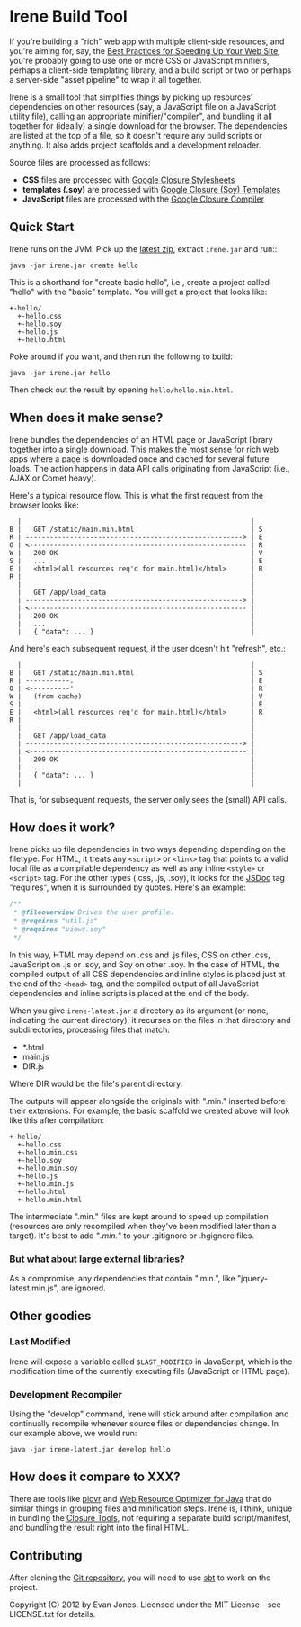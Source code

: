 Irene Build Tool
================

If you're building a "rich" web app with multiple client-side resources, and you're aiming for, say, the [Best Practices for Speeding Up Your Web Site](http://developer.yahoo.com/performance/rules.html), you're probably going to use one or more CSS or JavaScript minifiers, perhaps a client-side templating library, and a build script or two or perhaps a server-side "asset pipeline" to wrap it all together.

Irene is a small tool that simplifies things by picking up resources' dependencies on other resources (say, a JavaScript file on a JavaScript utility file), calling an appropriate minifier/"compiler", and bundling it all together for (ideally) a single download for the browser. The dependencies are listed at the top of a file, so it doesn't require any build scripts or anything. It also adds project scaffolds and a development reloader.

Source files are processed as follows:

* **CSS** files are processed with [Google Closure Stylesheets](http://code.google.com/p/closure-stylesheets/)
* **templates (.soy)** are processed with [Google Closure (Soy) Templates](https://developers.google.com/closure/templates/)
* **JavaScript** files are processed with the [Google Closure Compiler](https://developers.google.com/closure/compiler/)


## Quick Start

Irene runs on the JVM. Pick up the [latest zip](https://github.com/downloads/ejones/irene/irene-latest.zip), extract `irene.jar` and run::

    java -jar irene.jar create hello

This is a shorthand for "create basic hello", i.e., create a project called "hello" with the "basic" template. You will get a project that looks like:

    +-hello/
      +-hello.css
      +-hello.soy
      +-hello.js
      +-hello.html

Poke around if you want, and then run the following to build:

    java -jar irene.jar hello

Then check out the result by opening ``hello/hello.min.html``.


## When does it make sense?

Irene bundles the dependencies of an HTML page or JavaScript library together into a single download. This makes the most sense for rich web apps where a page is downloaded once and cached for several future loads. The action happens in data API calls originating from JavaScript (i.e., AJAX or Comet heavy).

Here's a typical resource flow. This is what the first request from the browser looks like:

      |                                                         |
    B |   GET /static/main.min.html                             | S
    R | ------------------------------------------------------> | E
    O | <------------------------------------------------------ | R
    W |   200 OK                                                | V
    S |   ...                                                   | E
    E |   <html>(all resources req'd for main.html)</html>      | R
    R |                                                         |
      |                                                         |
      |   GET /app/load_data                                    |
      | ------------------------------------------------------> |
      | <------------------------------------------------------ |
      |   200 OK                                                |
      |   ...                                                   |
      |   { "data": ... }                                       |
 
And here's each subsequent request, if the user doesn't hit "refresh", etc.:

      |                                                         |
    B |   GET /static/main.min.html                             | S
    R | -----------.                                            | E
    O | <----------'                                            | R
    W |   (from cache)                                          | V
    S |   ...                                                   | E
    E |   <html>(all resources req'd for main.html)</html>      | R
    R |                                                         |
      |                                                         |
      |   GET /app/load_data                                    |
      | ------------------------------------------------------> |
      | <------------------------------------------------------ |
      |   200 OK                                                |
      |   ...                                                   |
      |   { "data": ... }                                       |
      |                                                         |

That is, for subsequent requests, the server only sees the (small) API calls.


## How does it work?

Irene picks up file dependencies in two ways depending depending on the filetype. For HTML, it treats any `<script>` or `<link>` tag that points to a valid local file as a compilable dependency as well as any inline `<style>` or `<script>` tag. For the other types (.css, .js, .soy), it looks for the [JSDoc](http://code.google.com/p/jsdoc-toolkit/) tag "requires", when it is surrounded by quotes. Here's an example:

```js
/**
 * @fileoverview Drives the user profile.
 * @requires "util.js"
 * @requires "views.soy"
 */
```

In this way, HTML may depend on .css and .js files, CSS on other .css, JavaScript on .js or .soy, and Soy on other .soy. In the case of HTML, the compiled output of all CSS dependencies and inline styles is placed just at the end of the `<head>` tag, and the compiled output of all JavaScript dependencies and inline scripts is placed at the end of the body.

When you give `irene-latest.jar` a directory as its argument (or none, indicating the current directory), it recurses on the files in that directory and subdirectories, processing files that match:

* *.html
* main.js
* DIR.js

Where DIR would be the file's parent directory.

The outputs will appear alongside the originals with ".min." inserted before their extensions. For example, the basic scaffold we created above will look like this after compilation:

    +-hello/
      +-hello.css
      +-hello.min.css
      +-hello.soy
      +-hello.min.soy
      +-hello.js
      +-hello.min.js
      +-hello.html
      +-hello.min.html

The intermediate ".min." files are kept around to speed up compilation (resources are only recompiled when they've been modified later than a target). It's best to add "*.min.*" to your .gitignore or .hgignore files.


### But what about large external libraries?

As a compromise, any dependencies that contain ".min.", like "jquery-latest.min.js", are ignored.


## Other goodies

### Last Modified

Irene will expose a variable called `$LAST_MODIFIED` in JavaScript, which is the modification time of the currently executing file (JavaScript or HTML page).

### Development Recompiler

Using the "develop" command, Irene will stick around after compilation and continually recompile whenever source files or dependencies change. In our example above, we would run:

    java -jar irene-latest.jar develop hello


## How does it compare to XXX?

There are tools like [plovr](http://plovr.org/) and [Web Resource Optimizer for Java](http://code.google.com/p/wro4j/) that do similar things in grouping files and minification steps. Irene is, I think, unique in bundling the [Closure Tools](https://developers.google.com/closure/), not requiring a separate build script/manifest, and bundling the result right into the final HTML.

## Contributing

After cloning the [Git repository](https://github.com/ejones/irene), you will need to use [sbt](https://github.com/harrah/xsbt/wiki) to work on the project.


Copyright (C) 2012 by Evan Jones. Licensed under the MIT License - see LICENSE.txt for details.
